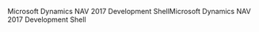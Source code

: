 <span data-ttu-id="8ff9b-101">Microsoft Dynamics NAV 2017 Development Shell</span><span class="sxs-lookup"><span data-stu-id="8ff9b-101">Microsoft Dynamics NAV 2017 Development Shell</span></span>